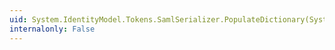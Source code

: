 ```yaml
---
uid: System.IdentityModel.Tokens.SamlSerializer.PopulateDictionary(System.Xml.IXmlDictionary)
internalonly: False
---
```


